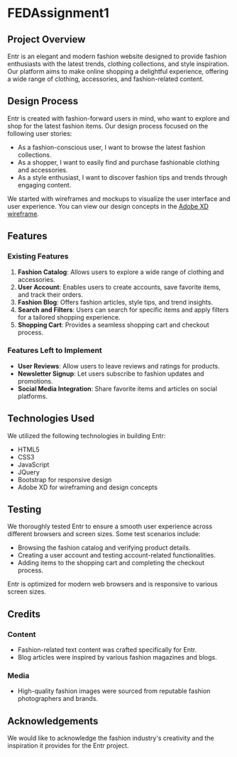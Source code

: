 # FEDAssignment1
## Project Overview
Entr is an elegant and modern fashion website designed to provide fashion enthusiasts with the latest trends, clothing collections, and style inspiration. Our platform aims to make online shopping a delightful experience, offering a wide range of clothing, accessories, and fashion-related content.

## Design Process
Entr is created with fashion-forward users in mind, who want to explore and shop for the latest fashion items. Our design process focused on the following user stories:

- As a fashion-conscious user, I want to browse the latest fashion collections.
- As a shopper, I want to easily find and purchase fashionable clothing and accessories.
- As a style enthusiast, I want to discover fashion tips and trends through engaging content.

We started with wireframes and mockups to visualize the user interface and user experience. You can view our design concepts in the [Adobe XD wireframe](link-to-xd-file).

## Features

### Existing Features
1. **Fashion Catalog**: Allows users to explore a wide range of clothing and accessories.
2. **User Account**: Enables users to create accounts, save favorite items, and track their orders.
3. **Fashion Blog**: Offers fashion articles, style tips, and trend insights.
4. **Search and Filters**: Users can search for specific items and apply filters for a tailored shopping experience.
5. **Shopping Cart**: Provides a seamless shopping cart and checkout process.

### Features Left to Implement
- **User Reviews**: Allow users to leave reviews and ratings for products.
- **Newsletter Signup**: Let users subscribe to fashion updates and promotions.
- **Social Media Integration**: Share favorite items and articles on social platforms.

## Technologies Used
We utilized the following technologies in building Entr:

- HTML5
- CSS3
- JavaScript
- JQuery
- Bootstrap for responsive design
- Adobe XD for wireframing and design concepts

## Testing
We thoroughly tested Entr to ensure a smooth user experience across different browsers and screen sizes. Some test scenarios include:

- Browsing the fashion catalog and verifying product details.
- Creating a user account and testing account-related functionalities.
- Adding items to the shopping cart and completing the checkout process.

Entr is optimized for modern web browsers and is responsive to various screen sizes.

## Credits
### Content
- Fashion-related text content was crafted specifically for Entr.
- Blog articles were inspired by various fashion magazines and blogs.

### Media
- High-quality fashion images were sourced from reputable fashion photographers and brands.

## Acknowledgements
We would like to acknowledge the fashion industry's creativity and the inspiration it provides for the Entr project.



